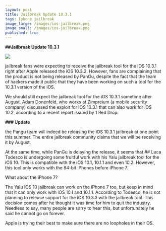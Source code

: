 ```yaml
---
layout: post
title: Jailbreak Update 10.3.1
tags: Iphone jailbreak
image_large: /images/ios-jailbreak.png
image_small: /images/ios-jailbreak.png
published: true
---
```

**##Jailbreak Update 10.3.1**





![]({{site.baseurl}}/_posts/ios-jailbreak.png)



jailbreak fans were expecting to receive the jailbreak tool for the iOS 10.3.1 right after Apple released the iOS 10.3.2. However, fans are complaining that the product is not being released by PanGu, despite the fact that the team of hackers made it public that they have been working on such a tool for the 10.3.1 version of the iOS.

We should still expect the jailbreak tool for the iOS 10.3.1 sometime after August. Adam Donenfeld, who works at Zimpreium (a mobile security company) discussed the exploit for iOS 10.3.1 that can also work for iOS 10.2, according to a recent report issued by 1 Red Drop.

**### Update**

the Pangu team will indeed be releasing the iOS 10.3.1 jailbreak at one point this summer. The entire jailbreak community claims that we will be receiving it by August. 


At the same time, while PanGu is delaying the release, it seems that ## Luca Todesco is undergoing some fruitful work with his Yalu jailbreak tool for the iOS 10. This is compatible with the iOS 10.1, 10.1.1 and even 10.2. However, this tool only works with the 64-bit iPhones before iPhone 7.

What about the iPhone 7?

The Yalu iOS 10 jailbreak can work on the iPhone 7 too, but keep in mind that it can only work with iOS 10.1 and 10.1.1. According to Todesco, he is not planning to release support for the iOS 10.3.3 with the jailbreak tool. This decision comes after he thought it was time for him to quit the industry. Needless to say, many people are sorry to hear this, but unfortunately he said he cannot go on forever.

Apple is trying their best to make sure there are no loopholes in their OS.
